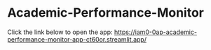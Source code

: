 # Academic-Performance-Monitor
Click the link below to open the app:
https://iam0-0ap-academic-performance-monitor-app-ct60or.streamlit.app/

